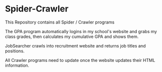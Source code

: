 # Spider-Crawler
This Repository contains all Spider / Crawler programs

The GPA program automatically logins in my school's website and grabs my class grades, then calculates my cumulative GPA and shows them.

JobSearcher crawls into recruitment website and returns job titles and positions.

All Crawler programs need to update once the website updates their HTML information.
